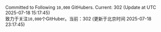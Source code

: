 Committed to Following `10,000` GitHubers. Current: <!-- FOLLOWING_COUNT -->302<!-- FOLLOWING_COUNT --> (Update at UTC <!-- LAST_UPDATED -->2025-07-18 15:17:45<!-- LAST_UPDATED -->)<br>
致力于关注`10,000`个GitHuber。当前：<!-- FOLLOWING_COUNT -->302<!-- FOLLOWING_COUNT --> (更新于北京时间 <!-- LAST_UPDATED_CST -->2025-07-18 23:17:45<!-- LAST_UPDATED_CST -->)
